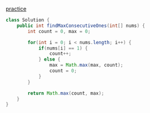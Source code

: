 
[practice](https://leetcode.com/problems/max-consecutive-ones/description/)

```java
class Solution {
    public int findMaxConsecutiveOnes(int[] nums) {
        int count = 0, max = 0;

        for(int i = 0; i < nums.length; i++) {
            if(nums[i] == 1) {
                count++;
            } else {
                max = Math.max(max, count);
                count = 0;
            }
        }

        return Math.max(count, max);
    }
}
```